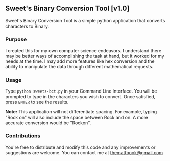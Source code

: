 ## Sweet's Binary Conversion Tool [v1.0]
Sweet's Binary Conversion Tool is a simple python application that converts characters to Binary.

### Purpose
I created this for my own computer science endeavors. I understand there may be better ways of accomplishing
the task at hand, but it worked for my needs at the time. I may add more features like hex conversion and the ability
to manipulate the data through different mathematical requests.

### Usage
Type `python sweets-bct.py` in your Command Line Interface.
You will be prompted to type in the characters you wish to convert.
Once satisfied, press `ENTER` to see the results.

**Note:** This application will not differentiate spacing. For example, typing "Rock on" will
also include the space between Rock and on. A more accurate conversion would be "Rockon".

### Contributions
You're free to distribute and modify this code and any improvements or suggestions are welcome.
You can contact me at themattbook@gmail.com
